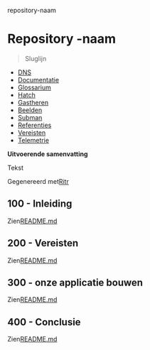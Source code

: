 repository-naam

# Repository -naam

> Sluglijn

-   [DNS](./DNS.md)
-   [Documentatie](./DOCUMENTATION.md)
-   [Glossarium](./GLOSSARY.md)
-   [Hatch](./HATCH.md)
-   [Gastheren](./HOSTS.md)
-   [Beelden](./IMAGES.md)
-   [Subman](./PODMAN.md)
-   [Referenties](./REFERENCES.md)
-   [Vereisten](./REQUIREMENTS.md)
-   [Telemetrie](./TELEMETRY.md)

**Uitvoerende samenvatting**

Tekst

Gegenereerd met[Ritr](https://app.rytr.me)

## 100 - Inleiding

Zien[README.md](./100/README.md)

## 200 - Vereisten

Zien[README.md](./200/README.md)

## 300 - onze applicatie bouwen

Zien[README.md](./300/README.md)

## 400 - Conclusie

Zien[README.md](./400/README.md)
